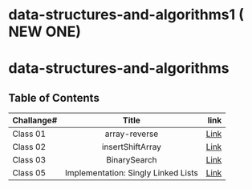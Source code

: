 # data-structures-and-algorithms1 ( NEW ONE)
# data-structures-and-algorithms
## Table of Contents 

| **Challange#**   |      **Title**      |                                **link**                                   |
|------------------|:-------------------:|--------------------------------------------------------------------------:|
| Class 01         | array-reverse       | [Link](https://github.com/AlaaYlula/data-structures-and-algorithms/blob/main/Challange%231/README.md)  |
| Class 02         | insertShiftArray    | [Link](https://github.com/AlaaYlula/data-structures-and-algorithms/blob/main/Challange%232/README.md)  |
| Class 03         | BinarySearch        | [Link](https://github.com/AlaaYlula/data-structures-and-algorithms/blob/main/Challange%233/README.md)  |
| Class 05         | Implementation: Singly Linked Lists        | [Link](https://github.com/AlaaYlula/data-structures-and-algorithms1/blob/main/Challenge%235/README.md)  |
